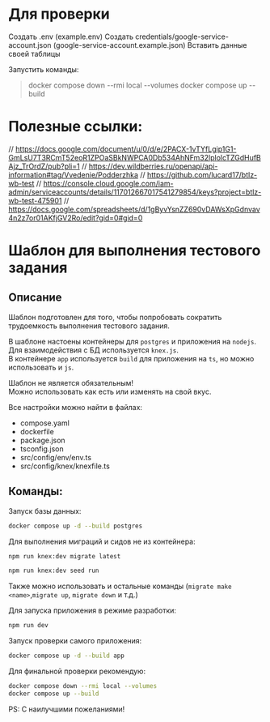 # Для проверки

Создать .env (example.env)
Создать credentials/google-service-account.json (google-service-account.example.json)
Вставить данные своей таблицы 

Запустить команды:
> docker compose down --rmi local --volumes
> docker compose up --build

# Полезные ссылки:
// https://docs.google.com/document/u/0/d/e/2PACX-1vTYfLgip1G1-GmLsU7T3RCmT52eoR1ZPOaSBkNWPCA0Db534AhNFm32lplolcTZGdHufBAjz_TrOrdZ/pub?pli=1
// https://dev.wildberries.ru/openapi/api-information#tag/Vvedenie/Podderzhka
// https://github.com/lucard17/btlz-wb-test
// https://console.cloud.google.com/iam-admin/serviceaccounts/details/117012667017541279854/keys?project=btlz-wb-test-475901
// https://docs.google.com/spreadsheets/d/1gByvYsnZZ690vDAWsXpGdnvav4n2z7or01AKfjGV2Ro/edit?gid=0#gid=0


# Шаблон для выполнения тестового задания

## Описание
Шаблон подготовлен для того, чтобы попробовать сократить трудоемкость выполнения тестового задания.

В шаблоне настоены контейнеры для `postgres` и приложения на `nodejs`.  
Для взаимодействия с БД используется `knex.js`.  
В контейнере `app` используется `build` для приложения на `ts`, но можно использовать и `js`.

Шаблон не является обязательным!\
Можно использовать как есть или изменять на свой вкус.

Все настройки можно найти в файлах:
- compose.yaml
- dockerfile
- package.json
- tsconfig.json
- src/config/env/env.ts
- src/config/knex/knexfile.ts

## Команды:

Запуск базы данных:
```bash
docker compose up -d --build postgres
```

Для выполнения миграций и сидов не из контейнера:
```bash
npm run knex:dev migrate latest
```

```bash
npm run knex:dev seed run
```
Также можно использовать и остальные команды (`migrate make <name>`,`migrate up`, `migrate down` и т.д.)

Для запуска приложения в режиме разработки:
```bash
npm run dev
```

Запуск проверки самого приложения:
```bash
docker compose up -d --build app
```

Для финальной проверки рекомендую:
```bash
docker compose down --rmi local --volumes
docker compose up --build
```

PS: С наилучшими пожеланиями!
